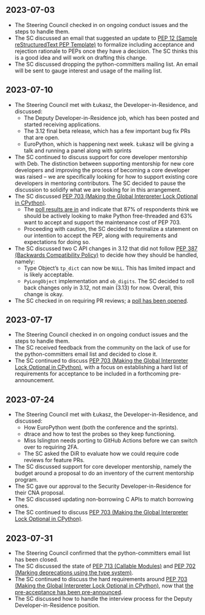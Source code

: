 ## 2023-07-03

- The Steering Council checked in on ongoing conduct issues and the steps to handle them.
- The SC discussed an email that suggested an update to [PEP 12 (Sample reStructuredText PEP Template)](https://peps.python.org/pep-0012/) to formalize including acceptance and rejection rationale to PEPs once they have a decision. The SC thinks this is a good idea and will work on drafting this change.
- The SC discussed dropping the python-committers mailing list. An email will be sent to gauge interest and usage of the mailing list.

## 2023-07-10

- The Steering Council met with Łukasz, the Developer-in-Residence, and discussed:
  - The Deputy Developer-in-Residence job, which has been posted and started receiving applications.
  - The 3.12 final beta release, which has a few important bug fix PRs that are open.
  - EuroPython, which is happening next week. Łukasz will be giving a talk and running a panel along with sprints
- The SC continued to discuss support for core developer mentorship with Deb. The distinction between supporting mentorship for new core developers and improving the process of becoming a core developer was raised – we are specifically looking for how to support existing core developers in mentoring contributors. The SC decided to pause the discussion to solidify what we are looking for in this arrangement.
- The SC discussed [PEP 703 (Making the Global Interpreter Lock Optional in CPython)](https://peps.python.org/pep-0703/).
  - The [poll results are in](https://discuss.python.org/t/poll-feedback-to-the-sc-on-making-cpython-free-threaded-and-pep-703/28540) and indicate that 87% of respondents think we should be actively looking to make Python free-threaded and 63% want to accept and support the maintenance cost of PEP 703.
  - Proceeding with caution, the SC decided to formalize a statement on our intention to accept the PEP, along with requirements and expectations for doing so.
- The SC discussed two C API changes in 3.12 that did not follow [PEP 387 (Backwards Compatibility Policy)](https://peps.python.org/pep-0387/) to decide how they should be handled, namely:
  - Type Object’s `tp_dict` can now be `NULL`. This has limited impact and is likely acceptable.
  - `PyLongObject` implementation and `ob_digits`. The SC decided to roll back changes only in 3.12, not main (3.13) for now. Overall, this change is okay.
- The SC checked in on requiring PR reviews; a [poll has been opened](https://discuss.python.org/t/sc-poll-should-we-require-reviews-to-merge-all-prs/29410).

## 2023-07-17

- The Steering Council checked in on ongoing conduct issues and the steps to handle them.
- The SC received feedback from the community on the lack of use for the python-committers email list and decided to close it.
- The SC continued to discuss [PEP 703 (Making the Global Interpreter Lock Optional in CPython)](https://peps.python.org/pep-0703/), with a focus on establishing a hard list of requirements for acceptance to be included in a forthcoming pre-announcement.

## 2023-07-24

- The Steering Council met with Łukasz, the Developer-in-Residence, and discussed:
  - How EuroPython went (both the conference and the sprints).
  - dtrace and how to test the probes so they keep functioning.
  - Miss Islington needs porting to GitHub Actions before we can switch over to requiring 2FA.
  - The SC asked the DiR to evaluate how we could require code reviews for feature PRs.
- The SC discussed support for core developer mentorship, namely the budget around a proposal to do an inventory of the current mentorship program.
- The SC gave our approval to the Security Developer-in-Residence for their CNA proposal.
- The SC discussed updating non-borrowing C APIs to match borrowing ones.
- The SC continued to discuss [PEP 703 (Making the Global Interpreter Lock Optional in CPython)](https://peps.python.org/pep-0703/).

## 2023-07-31

- The Steering Council confirmed that the python-committers email list has been closed.
- The SC discussed the state of [PEP 713 (Callable Modules)](https://peps.python.org/pep-0713/) and [PEP 702 (Marking deprecations using the type system)](https://peps.python.org/pep-0702/).
- The SC continued to discuss the hard requirements around [PEP 703 (Making the Global Interpreter Lock Optional in CPython)](https://peps.python.org/pep-0703/), now that [the pre-acceptance has been pre-announced](https://discuss.python.org/t/a-steering-council-notice-about-pep-703-making-the-global-interpreter-lock-optional-in-cpython/30474).
- The SC discussed how to handle the interview process for the Deputy Developer-in-Residence position.
